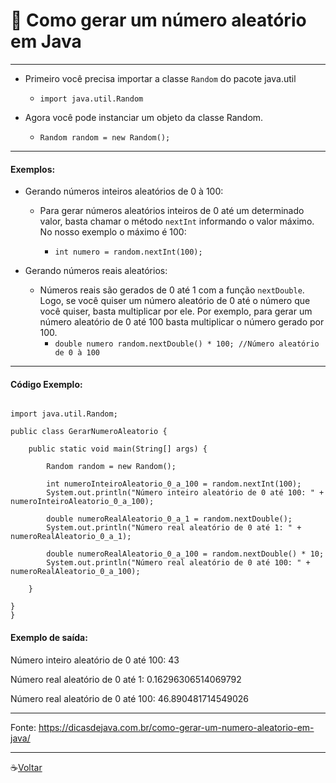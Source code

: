 # :gem: Como gerar um número aleatório em Java

---

* Primeiro você precisa importar a classe `Random` do pacote java.util

   * `import java.util.Random`

* Agora você pode instanciar um objeto da classe Random.

   * `Random random = new Random();`

---

#### Exemplos:

* Gerando números inteiros aleatórios de 0 à 100:
   * Para gerar números aleatórios inteiros de 0 até um determinado valor, basta chamar o método `nextInt` informando o valor máximo. No nosso exemplo o máximo é 100:

      * `int numero = random.nextInt(100);`

* Gerando números reais aleatórios:
   * Números reais são gerados de 0 até 1 com a função `nextDouble`. Logo, se você quiser um número aleatório de 0 até o número que você quiser, basta multiplicar por ele.
    Por exemplo, para gerar um número aleatório de 0 até 100 basta multiplicar o número gerado por 100.
      * `double numero random.nextDouble() * 100; //Número aleatório de 0 à 100`

---
#### Código Exemplo:

```package exemplo;

import java.util.Random;

public class GerarNumeroAleatorio {

    public static void main(String[] args) {

        Random random = new Random();

        int numeroInteiroAleatorio_0_a_100 = random.nextInt(100);
        System.out.println("Número inteiro aleatório de 0 até 100: " + numeroInteiroAleatorio_0_a_100);

        double numeroRealAleatorio_0_a_1 = random.nextDouble();
        System.out.println("Número real aleatório de 0 até 1: " + numeroRealAleatorio_0_a_1);

        double numeroRealAleatorio_0_a_100 = random.nextDouble() * 10;
        System.out.println("Número real aleatório de 0 até 100: " + numeroRealAleatorio_0_a_100);

    }

}
}
```

#### Exemplo de saída:
Número inteiro aleatório de 0 até 100: 43

Número real aleatório de 0 até 1: 0.16296306514069792

Número real aleatório de 0 até 100: 46.890481714549026

---

Fonte: https://dicasdejava.com.br/como-gerar-um-numero-aleatorio-em-java/

---

:coffee:[Voltar](https://github.com/Dev-HideyukiTakahashi/Programador-Essencial)




